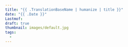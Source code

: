 ```yaml
---
title: "{{ .TranslationBaseName | humanize | title }}"
date: "{{ .Date }}"
Lastmof: 
draft: true
thumbnail: images/default.jpg
tags:
  - 
---
```


